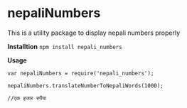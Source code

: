 # nepaliNumbers
This is a utility package to display nepali numbers properly

**Installtion**
`npm install nepali_numbers`

**Usage**

`var nepaliNumbers = require('nepali_numbers');`

`nepaliNumbers.translateNumberToNepaliWords(1000);`

`//एक हजार रुपैंया`
